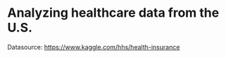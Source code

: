 # Analyzing healthcare data from the U.S. 

Datasource: https://www.kaggle.com/hhs/health-insurance
